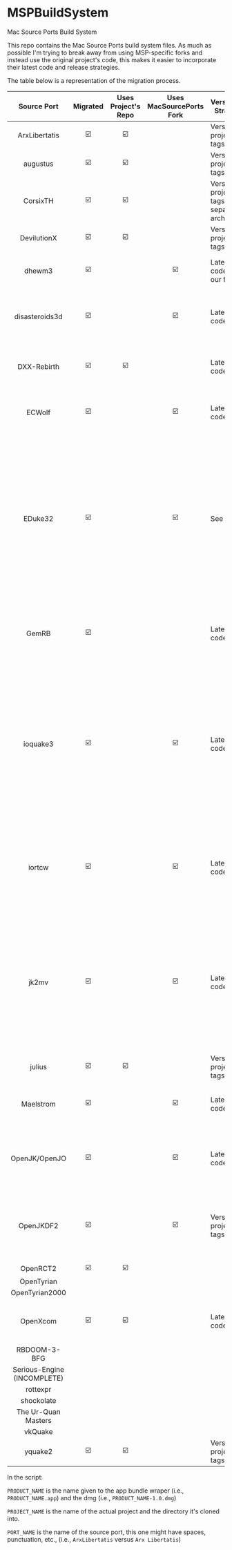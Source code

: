 # MSPBuildSystem
Mac Source Ports Build System

This repo contains the Mac Source Ports build system files. As much as possible I'm trying to break away from using MSP-specific forks and instead use the original project's code, this makes it easier to incorporate their latest code and release strategies. 

The table below is a representation of the migration process. 


|         Source Port         | Migrated | Uses Project's Repo | Uses MacSourcePorts Fork | Versioning Strategy                          |                                      Notes                                      |
|:---------------------------:|:--------:|:-------------------:|:------------------------:|----------------------------------------------|:-------------------------------------------------------------------------------:|
| ArxLibertatis               | ☑️        | ☑️                   |                          | Versioned project tags                       |                                                                                 |
| augustus                    | ☑️        | ☑️                   |                          | Versioned project tags                       |                                                                                 |
| CorsixTH                    | ☑️        | ☑️                   |                          | Versioned project tags, separate arch builds |                                                                                 |
| DevilutionX                 | ☑️        | ☑️                   |                          | Versioned project tags                       |                                                                                 |
| dhewm3                      | ☑️        |                     | ☑️                        | Latest code from our fork                    | Need to do a PR to get some Mac code in                                         |
| disasteroids3d              | ☑️        |                     | ☑️                        | Latest code                                  | This one is fine to leave as our fork. It is rarely going to change             |
| DXX-Rebirth                 | ☑️        | ☑️                   |                          | Latest code                                  | Project does use tags, but not since 2018                                       |
| ECWolf                      | ☑️        |                     | ☑️                        | Latest code                                  | Uses bitucket. Project does not do version tags                                 |
| EDuke32                     | ☑️        |                     | ☑️                        | See note                                     | This project is maintained on a hosted GitLab thing at Voidpoint.io. The latest code, last I checked, will not build on Mac. So the MSP fork is the most recent thing that will. For now this works.                                                                                 |
| GemRB                       | ☑️        |                     |                          | Latest code                                  | Most recent tag has build issues on macOS, going with latest until next release |
| ioquake3                    | ☑️        |                     | ☑️                        | Latest code                                  | Build script scrapes version number from Makefile, but it's almost always 1.36. I need to do a PR for the proper separated Universal 1 and Universal 2 builds|
| iortcw                      | ☑️        |                     | ☑️                        | Latest code                                  | Parent project has some automatic support for Apple Silicon, I need to do a PR with the rest                                                                                |
| jk2mv                       | ☑️        |                     | ☑️                        | Latest code                                  | Project does use tags, but not since 2018. Should do PR for Apple Silicon support. Also there's two repos since one is a submodule of the other.                                                                                 |
| julius                      | ☑️        | ☑️                   |                          | Versioned project tags                       |                                                                                 |
| Maelstrom                   | ☑️        |                     | ☑️                        | Latest code                                  | This one is fine to leave as our fork. It will rarely change                    |
| OpenJK/OpenJO               | ☑️        |                     | ☑️                        | Latest code                                  | Same deal as other id Tech 3 titles - needs a PR for ARM64 changes.                                                                                 |
| OpenJKDF2                   | ☑️        |                     | ☑️                        | Versioned project tags                       | This one needs some attention before I can try and use the project's repo       |
| OpenRCT2                    | ☑️        | ☑️                   |                          |                                              |                                                                                 |
| OpenTyrian                  |          |                     |                          |                                              |                                                                                 |
| OpenTyrian2000              |          |                     |                          |                                              |                                                                                 |
| OpenXcom                    | ☑️        | ☑️                   |                          | Latest code                                  | Project does use tags, but not since 2014                                       |
| RBDOOM-3-BFG                |          |                     |                          |                                              |                                                                                 |
| Serious-Engine (INCOMPLETE) |          |                     |                          |                                              |                                                                                 |
| rottexpr                    |          |                     |                          |                                              |                                                                                 |
| shockolate                  |          |                     |                          |                                              |                                                                                 |
| The Ur-Quan Masters         |          |                     |                          |                                              |                                                                                 |
| vkQuake                     |          |                     |                          |                                              |                                                                                 |
| yquake2                     | ☑️        | ☑️                   |                          | Versioned project tags                       |                                                                                 |

In the script:

`PRODUCT_NAME` is the name given to the app bundle wraper (i.e., `PRODUCT_NAME.app`) and the dmg (i.e., `PRODUCT_NAME-1.0.dmg`)

`PROJECT_NAME` is the name of the actual project and the directory it's cloned into. 

`PORT_NAME` is the name of the source port, this one might have spaces, punctuation, etc., (i.e., `ArxLibertatis` versus `Arx Libertatis`)